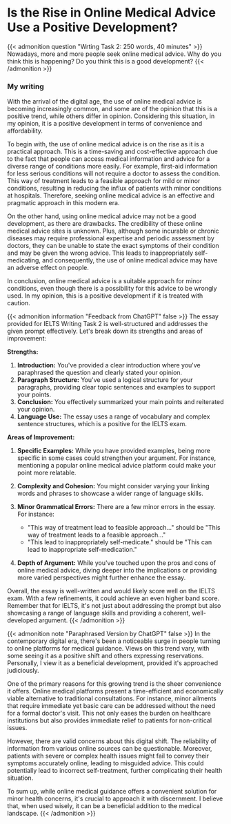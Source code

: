 # Is the Rise in Online Medical Advice Use a Positive Development?


{{< admonition question "Wrting Task 2: 250 words, 40 minutes" >}}
Nowadays, more and more people seek online medical advice. Why do you think this is happening? Do you think this is a good development?
{{< /admonition >}}

### My writing

With the arrival of the digital age, the use of online medical advice is becoming increasingly common, and some are of the opinion that this is a positive trend, while others differ in opinion. Considering this situation, in my opinion, it is a positive development in terms of convenience and affordability.

To begin with, the use of online medical advice is on the rise as it is a practical approach. This is a time-saving and cost-effective approach due to the fact that people can access medical information and advice for a diverse range of conditions more easily. For example, first-aid information for less serious conditions will not require a doctor to assess the condition. This way of treatment leads to a feasible approach for mild or minor conditions, resulting in reducing the influx of patients with minor conditions at hospitals. Therefore, seeking online medical advice is an effective and pragmatic approach in this modern era.

On the other hand, using online medical advice may not be a good development, as there are drawbacks. The credibility of these online medical advice sites is unknown. Plus, although some incurable or chronic diseases may require professional expertise and periodic assessment by doctors, they can be unable to state the exact symptoms of their condition and may be given the wrong advice. This leads to inappropriately self-medicating, and consequently, the use of online medical advice may have an adverse effect on people.

In conclusion, online medical advice is a suitable approach for minor conditions, even though there is a possibility for this advice to be wrongly used. In my opinion, this is a positive development if it is treated with caution.

{{< admonition information "Feedback from ChatGPT" false >}}
The essay provided for IELTS Writing Task 2 is well-structured and addresses the given prompt effectively. Let's break down its strengths and areas of improvement:

**Strengths:**

1. **Introduction:** You've provided a clear introduction where you've paraphrased the question and clearly stated your opinion.
2. **Paragraph Structure:** You've used a logical structure for your paragraphs, providing clear topic sentences and examples to support your points.
3. **Conclusion:** You effectively summarized your main points and reiterated your opinion.
4. **Language Use:** The essay uses a range of vocabulary and complex sentence structures, which is a positive for the IELTS exam.

**Areas of Improvement:**

1. **Specific Examples:** While you have provided examples, being more specific in some cases could strengthen your argument. For instance, mentioning a popular online medical advice platform could make your point more relatable.
2. **Complexity and Cohesion:** You might consider varying your linking words and phrases to showcase a wider range of language skills.
3. **Minor Grammatical Errors:** There are a few minor errors in the essay. For instance:
   - "This way of treatment lead to feasible approach..." should be "This way of treatment leads to a feasible approach..."
   - "This lead to inappropriately self-medicate." should be "This can lead to inappropriate self-medication."

4. **Depth of Argument:** While you've touched upon the pros and cons of online medical advice, diving deeper into the implications or providing more varied perspectives might further enhance the essay.

Overall, the essay is well-written and would likely score well on the IELTS exam. With a few refinements, it could achieve an even higher band score. Remember that for IELTS, it's not just about addressing the prompt but also showcasing a range of language skills and providing a coherent, well-developed argument.
{{< /admonition >}}

{{< admonition note "Paraphrased Version by ChatGPT" false >}}
In the contemporary digital era, there's been a noticeable surge in people turning to online platforms for medical guidance. Views on this trend vary, with some seeing it as a positive shift and others expressing reservations. Personally, I view it as a beneficial development, provided it's approached judiciously.

One of the primary reasons for this growing trend is the sheer convenience it offers. Online medical platforms present a time-efficient and economically viable alternative to traditional consultations. For instance, minor ailments that require immediate yet basic care can be addressed without the need for a formal doctor's visit. This not only eases the burden on healthcare institutions but also provides immediate relief to patients for non-critical issues.

However, there are valid concerns about this digital shift. The reliability of information from various online sources can be questionable. Moreover, patients with severe or complex health issues might fail to convey their symptoms accurately online, leading to misguided advice. This could potentially lead to incorrect self-treatment, further complicating their health situation.

To sum up, while online medical guidance offers a convenient solution for minor health concerns, it's crucial to approach it with discernment. I believe that, when used wisely, it can be a beneficial addition to the medical landscape.
{{< /admonition >}}
